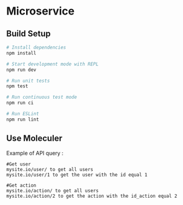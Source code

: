 # Microservice

## Build Setup

``` bash
# Install dependencies
npm install

# Start development mode with REPL
npm run dev

# Run unit tests
npm test

# Run continuous test mode
npm run ci

# Run ESLint
npm run lint
```

## Use Moleculer


Example of API query :

```
#Get user
mysite.io/user/ to get all users
mysite.io/user/1 to get the user with the id equal 1

#Get action
mysite.io/action/ to get all users
mysite.io/action/2 to get the action with the id_action equal 2
```
